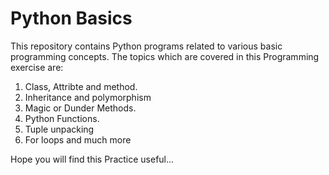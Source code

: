 # Python Basics
This repository contains Python programs related to various basic programming concepts.
The topics which are covered in this Programming exercise are:
   1. Class, Attribte and method.
   2. Inheritance and polymorphism
   3. Magic or Dunder Methods.
   4. Python Functions.
   5. Tuple unpacking
   6. For loops and much more
   
 Hope you will find this Practice useful...
